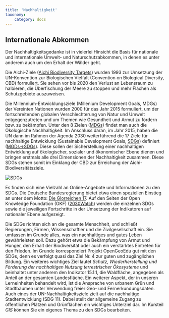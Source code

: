 ```yaml
---
title: 'Nachhaltigkeit'
taxonomy:
    category: docs
---
```


## Internationale Abkommen
Der Nachhaltigkeitsgedanke ist in vielerlei Hinsicht die Basis für nationale und internationale Umwelt- und Naturschutzabkommen, in denen es unter anderem auch um den Erhalt der Wälder geht.

Die Aichi-Ziele ([Aichi Biodiversity Targets](https://www.cbd.int/sp/targets)) wurden 1993 zur Umsetzung der UN-Konvention zur Biologischen Vielfalt (Convention on Biological Diversity, CBD) formuliert. Sie sehen vor bis 2020 den Verlust an Lebensraum zu halbieren, die Überfischung der Meere zu stoppen und mehr Flächen als Schutzgebiete auszuweisen.

Die Millennium-Entwicklungsziele (Millenium Development Goals, MDGs) der Vereinten Nationen wurden 2000 für das Jahr 2015 formuliert, um der fortschreitenden globalen Verschlechterung von Natur und Umwelt entgegenzutreten und um Themen wie Gesundheit und Armut zu fördern bzw. zu bekämpfen. Unter den 8 Zielen ([MDGs](http://www.un.org/millenniumgoals/)) findet man auch die Ökologische Nachhaltigkeit. Im Anschluss daran, im Jahr 2015, haben die UN dann im Rahmen der Agenda 2030 weiterführend die 17 Ziele für nachhaltige Entwicklung (Sustainable Development Goals, [SDGs](https://sustainabledevelopment.un.org/sdgs)) definiert ([MGDs->SDGs](http://www.sdgfund.org/mdgs-sdgs)). Diese sollen der Sicherstellung einer nachhaltigen Entwicklung auf ökologischer, sozialer und ökonomischer Ebene dienen und bringen erstmals alle drei Dimensionen der Nachhaltigkeit zusammen.
Diese SDGs stehen somit im Einklang der CBD zur Erreichung der Aichi-Biodiversitätsziele.

![SDGs](UN_SDGs_BMU_900.png)

Es finden sich eine Vielzahl an Online-Angebote und Informationen zu den SDGs.
Die Deutsche Bundesregierung bietet etwa einen speziellen Einstieg an unter dem Motto: [Die Glorreichen 17](https://www.dieglorreichen17.de/index.html).
Auf den Seiten der Open Knowledge Foundation (OKF) ([2030Watch](https://www.2030-watch.de/)) werden die einzelnen SDGs sowie die jeweiligen Fortschritte in der Umsetzung der Indikatoren auf nationaler Ebene aufgezeigt.

Die SDGs richten sich an die gesamte Menschheit, und schließt Regierungen, Firmen, Wissenschaftler und die Zivilgesellschaft ein. Sie umfassen im Grunde alles, was ein nachhaltiges und gutes Leben gewährleisten soll. Dazu gehört etwa die Bekämpfung von Armut und Hunger, den Erhalt der Biodiversität oder auch ein verstärktes Eintreten für den Frieden. Im Grunde korrespondiert Projekt OpenGeoEdu gut mit den SDGs, denn es verfolgt quasi das Ziel Nr. 4 zur guten und zugänglichen Bildung. Ein weiteres wichtiges Ziel lautet *Schutz, Wiederherstellung und Förderung der nachhaltigen Nutzung terrestrischer Ökosysteme* und beinhaltet unter anderem den Indikator 15.1.1, die Waldfläche, angegeben als Anteil an der gesamten Landesfläche.
Ein weiterer Aspekt, der in unseren Lerneinheiten behandelt wird, ist die Ansprache von urbanem Grün und Stadtbäumen unter Verwendung freier Geo- und Fernerkundungsdaten. Auch eines der UN-Nachhaltigkeitsziele zielt auf die nachhaltige Stadtentwicklung (SDG 11). Dabei stellt der allgemeine Zugang zu öffentlichen Plätzen und Grünflächen ein wichtiges Unterziel dar.
Im Kursteil _GIS_ können Sie ein eigenes Thema zu den SDGs bearbeiten.
